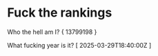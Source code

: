 # Fuck the rankings

Who the hell am I?
{ 13799198 }

What fucking year is it?
[ 2025-03-29T18:40:00Z ]
